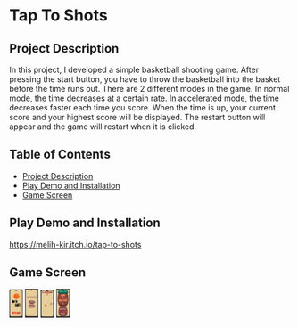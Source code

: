 
# Tap To Shots

## Project Description
In this project, I developed a simple basketball shooting game. After pressing the start button, you have to throw the basketball into the basket before the time runs out. There are 2 different modes in the game. In normal mode, the time decreases at a certain rate. In accelerated mode, the time decreases faster each time you score. When the time is up, your current score and your highest score will be displayed. The restart button will appear and the game will restart when it is clicked.

## Table of Contents

- [Project Description](#Project-Description)
- [Play Demo and Installation](#Live-Demo-and-Installation)
- [Game Screen](#Game-Screen)


## Play Demo and Installation
https://melih-kir.itch.io/tap-to-shots

## Game Screen


<img src="./TapToShot/ReadmeAssets/start.png.png" alt="racegif" width="24"/>
<img src="./TapToShot/ReadmeAssets/mod.png.png" alt="racegif" width="24"/>
<img src="./TapToShot/ReadmeAssets/game.png.png" alt="racegif" width="24"/>
<img src="./TapToShot/ReadmeAssets/speed.png.png" alt="racegif" width="24"/>

